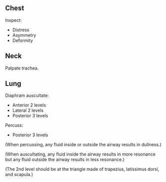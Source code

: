 ## Chest

Inspect:
- Distress
- Asymmetry
- Deformity

## Neck

Palpate trachea.

## Lung

Diaphram auscultate:
- Anterior 2 levels
- Lateral 2 levels
- Posterior 3 levels

Percuss:
- Posterior 3 levels

(When percussing, any fluid inside or outside the airway results in dullness.)

(When auscultating, any fluid inside the airway results in more resonance but any fluid outside the airway results in less resonance.)

(The 2nd level should be at the triangle made of trapezius, latissimus dorsi, and scapula.)
